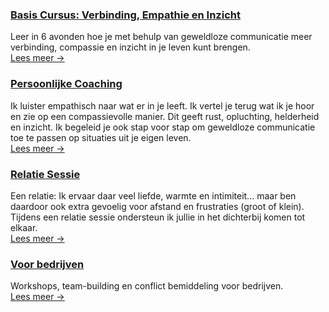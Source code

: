 ### [Basis Cursus: Verbinding, Empathie en Inzicht](/aanbod/cursus)

Leer in 6 avonden hoe je met behulp van geweldloze communicatie meer verbinding, compassie en inzicht in je leven kunt brengen. <br/>[Lees meer &rarr;](/aanbod/cursus)

<!-- ### [Dagworkshop: Verbinden in je relatie](/aanbod/verbinding-in-je-relatie)

Ontdek meer verbinding, intimiteit en diepgang in je relatie met behulp van geweldloze communicatie. <br/>[Lees meer &rarr;](/aanbod/verbinden-in-relatie) -->

### [Persoonlijke Coaching](/aanbod/persoonlijke-coaching)

Ik luister empathisch naar wat er in je leeft. Ik vertel je terug wat ik je hoor en zie op een compassievolle manier. Dit geeft rust, opluchting, helderheid en inzicht. Ik begeleid je ook stap voor stap om geweldloze communicatie
toe te passen op situaties uit je eigen leven. <br/>[Lees meer &rarr;](/aanbod/persoonlijke-coaching)

### [Relatie Sessie](/aanbod/relatie-sessie)

Een relatie: Ik ervaar daar veel liefde, warmte en intimiteit... maar ben daardoor ook extra gevoelig voor afstand en frustraties (groot of klein). Tijdens een relatie sessie ondersteun ik jullie in het  dichterbij komen tot elkaar. <br/>[Lees meer &rarr;](/aanbod/relatie-sessie)

### [Voor bedrijven](/aanbod/voor-bedrijven)

Workshops, team-building en conflict bemiddeling voor bedrijven. <br/>[Lees meer &rarr;](/aanbod/voor-bedrijven)

<!--
### [Open Oefengroep](/aanbod/oefengroep)

Ervaar verbinding, compassie en helderheid door te oefenen met geweldloze communicatie. Open voor iedereen die nieuwsgierig is!  <br/>[Lees meer &rarr;](/aanbod/oefengroep)
-->